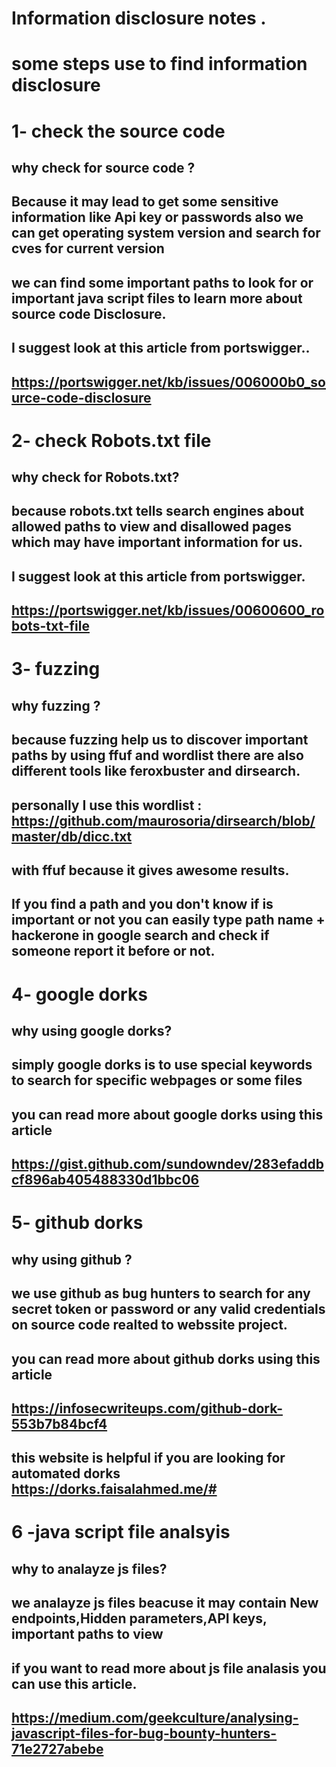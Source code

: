 # Information disclosure notes .
# some steps use to find information disclosure
# 1- check the source code 
## why check for source code ?
## Because it may lead to get some sensitive information like Api key or passwords also we can get operating system version and search for cves for current version
## we can find some important paths to look for or important java script files to learn more about source code Disclosure. 
## I suggest look at this article from portswigger..
## https://portswigger.net/kb/issues/006000b0_source-code-disclosure
# 2- check Robots.txt file 
##  why check for Robots.txt?
## because robots.txt tells search engines about allowed paths to view and disallowed pages which may have important information for us.
## I suggest look at this article from portswigger.
## https://portswigger.net/kb/issues/00600600_robots-txt-file
# 3- fuzzing 
## why fuzzing ?
## because fuzzing help us to discover important paths by using ffuf and wordlist there are also different tools like feroxbuster and dirsearch.
## personally I use this wordlist : https://github.com/maurosoria/dirsearch/blob/master/db/dicc.txt
## with ffuf  because it gives awesome results.

## If you find a path and you don't know if is important or not you can easily type path name + hackerone in google search and check if someone report it before or not.

# 4- google dorks 
## why using google dorks?
## simply google dorks is to use special keywords to search for specific webpages or some files
## you can read more about google dorks using this article
## https://gist.github.com/sundowndev/283efaddbcf896ab405488330d1bbc06

# 5- github dorks
## why using github ?
## we use github as bug hunters to search for any secret token or password or any valid credentials on source code realted to webssite project. 
## you can read more about github dorks using this article
## https://infosecwriteups.com/github-dork-553b7b84bcf4
## this website is helpful if you are looking for automated dorks https://dorks.faisalahmed.me/#
# 6 -java script file analsyis
## why to analayze js files?
## we analayze js files beacuse it may contain New endpoints,Hidden parameters,API keys, important paths to view
## if you want to read more about js file analasis you can use this article.
## https://medium.com/geekculture/analysing-javascript-files-for-bug-bounty-hunters-71e2727abebe

